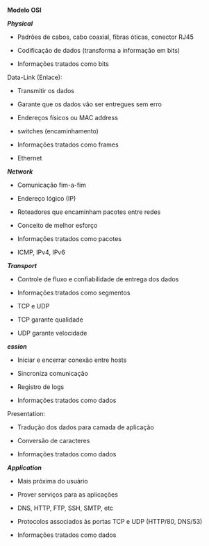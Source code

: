 **Modelo OSI**

***Physical***

- Padrões de cabos, cabo coaxial, fibras óticas, conector RJ45

- Codificação de dados (transforma a informação em bits)

- Informações tratados como bits

Data-Link (Enlace):

- Transmitir os dados

- Garante que os dados vão ser entregues sem erro

- Endereços físicos ou MAC address

- switches (encaminhamento)

- Informações tratados como frames

- Ethernet

***Network***

- Comunicação fim-a-fim

- Endereço lógico (IP)

- Roteadores que encaminham pacotes entre redes

- Conceito de melhor esforço

- Informações tratados como pacotes

- ICMP, IPv4, IPv6

***Transport***

- Controle de fluxo e confiabilidade de entrega dos dados

- Informações tratados como segmentos

- TCP e UDP

- TCP garante qualidade

- UDP garante velocidade

***ession***

- Iniciar e encerrar conexão entre hosts

- Sincroniza comunicação

- Registro de logs

- Informações tratados como dados

Presentation:

- Tradução dos dados para camada de aplicação

- Conversão de caracteres

- Informações tratados como dados

***Application***

- Mais próxima do usuário

- Prover serviços para as aplicações

- DNS, HTTP, FTP, SSH, SMTP, etc

- Protocolos associados às portas TCP e UDP (HTTP/80, DNS/53)

- Informações tratados como dados